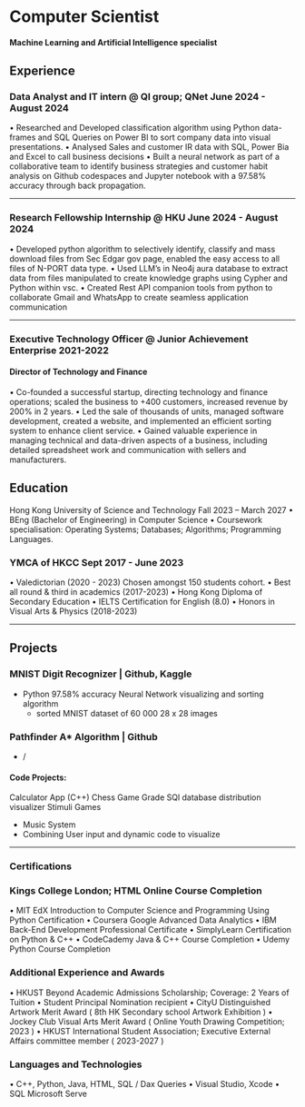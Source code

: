 # Computer Scientist
#### Machine Learning and Artificial Intelligence specialist

## Experience
### Data Analyst and IT intern @ QI group; QNet   June 2024 - August 2024
• Researched and Developed classification algorithm using Python data-frames and SQL Queries on Power BI to sort 
company data into visual presentations. 
• Analysed Sales and customer IR data with SQL, Power Bia and Excel to call business decisions 
• Built a neural network as part of a collaborative team to identify business strategies and customer habit analysis on 
Github codespaces and Jupyter notebook with a 97.58% accuracy through back propagation.
__________________________________________________________________________________________________

### Research Fellowship Internship @ HKU   June 2024 - August 2024
• Developed python algorithm to selectively identify, classify and mass download files from Sec Edgar gov page, enabled 
the easy access to all files of N-PORT data type. 
• Used LLM’s in Neo4j aura database to extract data from files manipulated to create knowledge graphs using Cypher and 
Python within vsc. 
• Created Rest API companion tools from python to collaborate Gmail and WhatsApp to create seamless application 
communication
__________________________________________________________________________________________________

### Executive Technology Officer @ Junior Achievement Enterprise   2021-2022
#### Director of Technology and Finance 
• Co-founded a successful startup, directing technology and finance operations; scaled the business to +400 customers, 
increased revenue by 200% in 2 years. 
• Led the sale of thousands of units, managed software development, created a website, and implemented an efficient 
sorting system to enhance client service. 
• Gained valuable experience in managing technical and data-driven aspects of a business, including detailed spreadsheet 
work and communication with sellers and manufacturers.

## Education
Hong Kong University of Science and Technology Fall 2023 – March 2027
• BEng (Bachelor of Engineering) in Computer Science • Coursework specialisation: Operating Systems; Databases; Algorithms; Programming Languages. 

### YMCA of HKCC   Sept 2017 - June 2023
• Valedictorian (2020 - 2023) Chosen amongst 150 students cohort. • Best all round & third in academics (2017-2023) 
• Hong Kong Diploma of Secondary Education 
• IELTS Certification for English (8.0) 
• Honors in Visual Arts & Physics (2018-2023)
__________________________________________________________________________________________________

## Projects
### MNIST Digit Recognizer | Github, Kaggle
- Python 97.58% accuracy Neural Network visualizing and sorting algorithm
  -  sorted MNIST dataset of 60 000 28 x 28 images
### Pathfinder A* Algorithm | Github
- /
#### Code Projects:
  Calculator App (C++)
  Chess Game
  Grade SQl database distribution visualizer
  Stimuli Games
  - Music System
  - Combining User input and dynamic code to visualize
__________________________________________________________________________________________________

### Certifications
### Kings College London; HTML Online Course Completion 
• MIT EdX Introduction to Computer Science and Programming Using Python Certification 
• Coursera Google Advanced Data Analytics 
• IBM Back-End Development Professional Certificate 
• SimplyLearn Certification on Python & C++ 
• CodeCademy Java & C++ Course Completion 
• Udemy Python Course Completion

### Additional Experience and Awards
• HKUST Beyond Academic Admissions Scholarship; Coverage: 2 Years of Tuition 
• Student Principal Nomination recipient 
• CityU Distinguished Artwork Merit Award ( 8th HK Secondary school Artwork Exhibition ) 
• Jockey Club Visual Arts Merit Award ( Online Youth Drawing Competition; 2023 ) 
• HKUST International Student Association; Executive External Affairs committee member ( 2023-2027 ) 

### Languages and Technologies
• C++, Python, Java, HTML, SQL / Dax Queries 
• Visual Studio, Xcode 
• SQL Microsoft Serve
